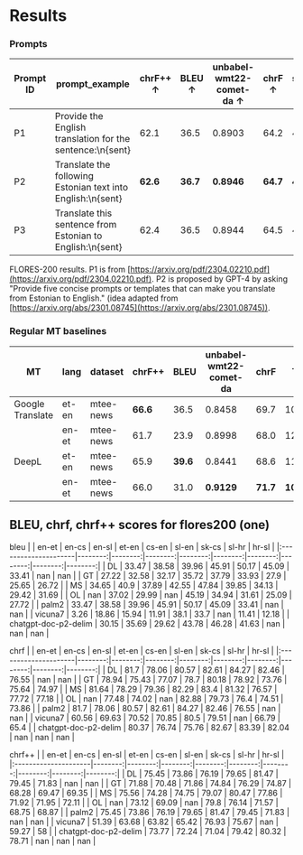 # Results

### Prompts


| Prompt ID | prompt_example                                               | chrF++ ↑  | BLEU ↑    | unbabel-wmt22-comet-da ↑ | chrF ↑    | spbleu_flores200 ↑ | TER ↓     | prompt_tokens ↓ | completion_tokens ↓ | cost (USD) ↓ |
|-----------| ------------------------------------------------------------ |----------|----------|-------------------------|----------|-------------------|----------|----------------|--------------------|-------------|
| P1        | Provide the English translation for the sentence:\\n{sent}   | 62.1     | 36.5     | 0.8903                  | 64.2     | 41                | 52       | **66065**      | 27634              | **0.154**   |
| P2        | Translate the following Estonian text into English:\\n{sent} | **62.6** | **36.7** | **0.8946**              | **64.7** | **41.3**          | **51.5** | 67077          | 27514              | 0.156       |
| P3        | Translate this sentence from Estonian to English:\\n{sent}   | 62.4     | 36.5     | 0.8944                  | 64.5     | 41                | 51.6     | 67077          | **27451**          | 0.156       |

FLORES-200 results. P1 is from [https://arxiv.org/pdf/2304.02210.pdf](https://arxiv.org/pdf/2304.02210.pdf). P2 is proposed by GPT-4 by asking "Provide five concise prompts or templates that can make you translate from Estonian to English." (idea adapted from [https://arxiv.org/abs/2301.08745](https://arxiv.org/abs/2301.08745)).


### Regular MT baselines

| MT | lang | dataset                                          | chrF++   | BLEU       | unbabel-wmt22-comet-da  | chrF     | TER      |
|----| -----| -------------------------------------------------|----------|------------|-------------------------|----------|----------|
| Google Translate        | et-en   | mtee-news | **66.6**     | 36.5     | 0.8458                               | 69.7     | 109.3    |
|                         | en-et   | mtee-news | 61.7         | 23.9     | 0.8998                               | 68.0     | 121.37   |
| DeepL                   | et-en   | mtee-news | 65.9         | **39.6** | 0.8441                               | 68.6     | 114.74   |
|                         | en-et   | mtee-news | 66.0         | 31.0     | **0.9129**                           | **71.7** | **108.5**|

## BLEU, chrf, chrf++ scores for flores200 (one) ##
bleu
|                      |   en-et |   en-cs |   en-sl |   et-en |   cs-en |   sl-en |   sk-cs |   sl-hr |   hr-sl |
|:---------------------|--------:|--------:|--------:|--------:|--------:|--------:|--------:|--------:|--------:|
| DL                   |   33.47 |   38.58 |   39.96 |   45.91 |   50.17 |   45.09 |   33.41 |  nan    |  nan    |
| GT                   |   27.22 |   32.58 |   32.17 |   35.72 |   37.79 |   33.93 |   27.9  |   25.65 |   26.72 |
| MS                   |   34.65 |   40.9  |   37.89 |   42.55 |   47.84 |   39.85 |   34.13 |   29.42 |   31.69 |
| OL                   |  nan    |   37.02 |   29.99 |  nan    |   45.19 |   34.94 |   31.61 |   25.09 |   27.72 |
| palm2                |   33.47 |   38.58 |   39.96 |   45.91 |   50.17 |   45.09 |   33.41 |  nan    |  nan    |
| vicuna7              |    3.26 |   18.86 |   15.94 |   11.91 |   38.1  |   33.7  |  nan    |   11.41 |   12.18 |
| chatgpt-doc-p2-delim |   30.15 |   35.69 |   29.62 |   43.78 |   46.28 |   41.63 |  nan    |  nan    |  nan    |

chrf
|                      |   en-et |   en-cs |   en-sl |   et-en |   cs-en |   sl-en |   sk-cs |   sl-hr |   hr-sl |
|:---------------------|--------:|--------:|--------:|--------:|--------:|--------:|--------:|--------:|--------:|
| DL                   |   81.7  |   78.06 |   80.57 |   82.61 |   84.27 |   82.46 |   76.55 |  nan    |  nan    |
| GT                   |   78.94 |   75.43 |   77.07 |   78.7  |   80.18 |   78.92 |   73.76 |   75.64 |   74.97 |
| MS                   |   81.64 |   78.29 |   79.36 |   82.29 |   83.4  |   81.32 |   76.57 |   77.72 |   77.18 |
| OL                   |  nan    |   77.48 |   74.02 |  nan    |   82.88 |   79.73 |   76.4  |   74.51 |   73.86 |
| palm2                |   81.7  |   78.06 |   80.57 |   82.61 |   84.27 |   82.46 |   76.55 |  nan    |  nan    |
| vicuna7              |   60.56 |   69.63 |   70.52 |   70.85 |   80.5  |   79.51 |  nan    |   66.79 |   65.4  |
| chatgpt-doc-p2-delim |   80.37 |   76.74 |   75.76 |   82.67 |   83.39 |   82.04 |  nan    |  nan    |  nan    |

chrf++
|                      |   en-et |   en-cs |   en-sl |   et-en |   cs-en |   sl-en |   sk-cs |   sl-hr |   hr-sl |
|:---------------------|--------:|--------:|--------:|--------:|--------:|--------:|--------:|--------:|--------:|
| DL                   |   75.45 |   73.86 |   76.19 |   79.65 |   81.47 |   79.45 |   71.83 |  nan    |  nan    |
| GT                   |   71.88 |   70.48 |   71.86 |   74.84 |   76.29 |   74.87 |   68.28 |   69.47 |   69.35 |
| MS                   |   75.56 |   74.28 |   74.75 |   79.07 |   80.47 |   77.86 |   71.92 |   71.95 |   72.11 |
| OL                   |  nan    |   73.12 |   69.09 |  nan    |   79.8  |   76.14 |   71.57 |   68.75 |   68.87 |
| palm2                |   75.45 |   73.86 |   76.19 |   79.65 |   81.47 |   79.45 |   71.83 |  nan    |  nan    |
| vicuna7              |   51.39 |   63.68 |   63.82 |   65.42 |   76.93 |   75.67 |  nan    |   59.27 |   58    |
| chatgpt-doc-p2-delim |   73.77 |   72.24 |   71.04 |   79.42 |   80.32 |   78.71 |  nan    |  nan    |  nan    |